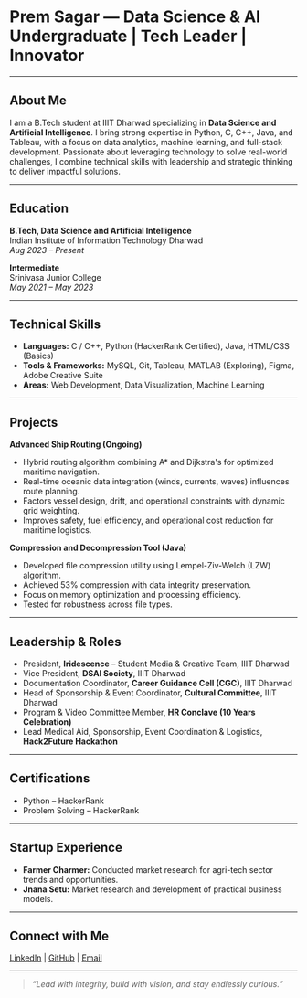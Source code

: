 # Prem Sagar — Data Science & AI Undergraduate | Tech Leader | Innovator

---

## About Me

I am a B.Tech student at IIIT Dharwad specializing in **Data Science and Artificial Intelligence**. I bring strong expertise in Python, C, C++, Java, and Tableau, with a focus on data analytics, machine learning, and full-stack development. Passionate about leveraging technology to solve real-world challenges, I combine technical skills with leadership and strategic thinking to deliver impactful solutions.

---

## Education

**B.Tech, Data Science and Artificial Intelligence**  
Indian Institute of Information Technology Dharwad  
_Aug 2023 – Present_

**Intermediate**  
Srinivasa Junior College  
_May 2021 – May 2023_

---

## Technical Skills

- **Languages:** C / C++, Python (HackerRank Certified), Java, HTML/CSS (Basics)  
- **Tools & Frameworks:** MySQL, Git, Tableau, MATLAB (Exploring), Figma, Adobe Creative Suite  
- **Areas:** Web Development, Data Visualization, Machine Learning

---

## Projects

**Advanced Ship Routing (Ongoing)**  
- Hybrid routing algorithm combining A* and Dijkstra's for optimized maritime navigation.  
- Real-time oceanic data integration (winds, currents, waves) influences route planning.  
- Factors vessel design, drift, and operational constraints with dynamic grid weighting.  
- Improves safety, fuel efficiency, and operational cost reduction for maritime logistics.

**Compression and Decompression Tool (Java)**  
- Developed file compression utility using Lempel-Ziv-Welch (LZW) algorithm.  
- Achieved 53% compression with data integrity preservation.  
- Focus on memory optimization and processing efficiency.  
- Tested for robustness across file types.

---

## Leadership & Roles

- President, **Iridescence** – Student Media & Creative Team, IIIT Dharwad  
- Vice President, **DSAI Society**, IIIT Dharwad  
- Documentation Coordinator, **Career Guidance Cell (CGC)**, IIIT Dharwad  
- Head of Sponsorship & Event Coordinator, **Cultural Committee**, IIIT Dharwad  
- Program & Video Committee Member, **HR Conclave (10 Years Celebration)**  
- Lead Medical Aid, Sponsorship, Event Coordination & Logistics, **Hack2Future Hackathon**

---

## Certifications

- Python – HackerRank  
- Problem Solving – HackerRank

---

## Startup Experience

- **Farmer Charmer:** Conducted market research for agri-tech sector trends and opportunities.  
- **Jnana Setu:** Market research and development of practical business models.

---

## Connect with Me

[LinkedIn](https://www.linkedin.com/in/prem-sagar-t-k/) | [GitHub](https://github.com/your-github-link) | [Email](mailto:premsagartk@gmail.com)

---

> _“Lead with integrity, build with vision, and stay endlessly curious.”_

